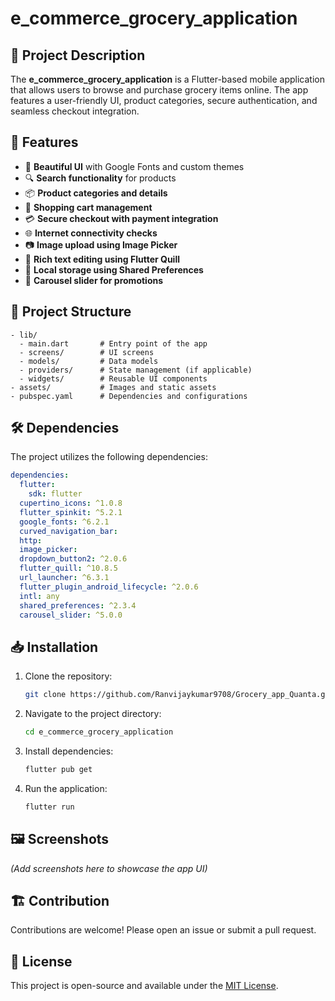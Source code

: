 # e_commerce_grocery_application

## 📌 Project Description
The **e_commerce_grocery_application** is a Flutter-based mobile application that allows users to browse and purchase grocery items online. The app features a user-friendly UI, product categories, secure authentication, and seamless checkout integration.

## 🚀 Features
- 📱 **Beautiful UI** with Google Fonts and custom themes
- 🔍 **Search functionality** for products
- 📦 **Product categories and details**
- 🛒 **Shopping cart management**
- 💳 **Secure checkout with payment integration**
- 🌐 **Internet connectivity checks**
- 📷 **Image upload using Image Picker**
- 📑 **Rich text editing using Flutter Quill**
- 📂 **Local storage using Shared Preferences**
- 🎠 **Carousel slider for promotions**

## 📂 Project Structure
```
- lib/
  - main.dart       # Entry point of the app
  - screens/        # UI screens
  - models/         # Data models
  - providers/      # State management (if applicable)
  - widgets/        # Reusable UI components
- assets/           # Images and static assets
- pubspec.yaml      # Dependencies and configurations
```

## 🛠️ Dependencies
The project utilizes the following dependencies:

```yaml
dependencies:
  flutter:
    sdk: flutter
  cupertino_icons: ^1.0.8
  flutter_spinkit: ^5.2.1
  google_fonts: ^6.2.1
  curved_navigation_bar:
  http:
  image_picker:
  dropdown_button2: ^2.0.6
  flutter_quill: ^10.8.5
  url_launcher: ^6.3.1
  flutter_plugin_android_lifecycle: ^2.0.6
  intl: any
  shared_preferences: ^2.3.4
  carousel_slider: ^5.0.0
```

## 📥 Installation
1. Clone the repository:
   ```sh
   git clone https://github.com/Ranvijaykumar9708/Grocery_app_Quanta.git
   ```
2. Navigate to the project directory:
   ```sh
   cd e_commerce_grocery_application
   ```
3. Install dependencies:
   ```sh
   flutter pub get
   ```
4. Run the application:
   ```sh
   flutter run
   ```

## 🖼️ Screenshots
*(Add screenshots here to showcase the app UI)*

## 🏗️ Contribution
Contributions are welcome! Please open an issue or submit a pull request.

## 📜 License
This project is open-source and available under the [MIT License](LICENSE).

